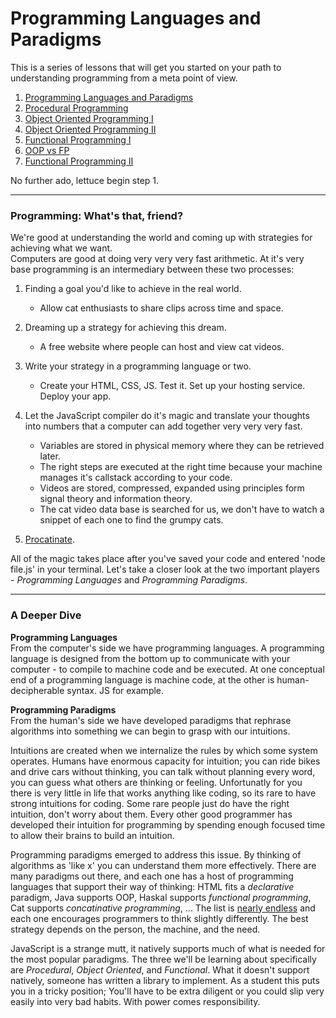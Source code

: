 # Programming Languages and Paradigms
 
This is a series of lessons that will get you started on your path to understanding programming from a meta point of view.  
1. [Programming Languages and Paradigms]()
2. [Procedural Programming]()
3. [Object Oriented Programming I]()
4. [Object Oriented Programming II]()
5. [Functional Programming I]()
6. [OOP vs FP]()
7. [Functional Programming II]()

No further ado, lettuce begin step 1.
___ 
### Programming: What's that, friend?
We're good at understanding the world and coming up with strategies for achieving what we want.  
Computers are good at doing very very very fast arithmetic.
At it's very base programming is an intermediary between these two processes:
1. Finding a goal you'd like to achieve in the real world. 
    * Allow cat enthusiasts to share clips across time and space.
2. Dreaming up a strategy for achieving this dream.
    * A free website where people can host and view cat videos.
3. Write your strategy in a programming language or two.
    * Create your HTML, CSS, JS. Test it. Set up your hosting service. Deploy your app.
4. Let the JavaScript compiler do it's magic and translate your thoughts into numbers that a computer can add together very very very fast.
    * Variables are stored in physical memory where they can be retrieved later.
    * The right steps are executed at the right time because your machine manages it's callstack according to your code.
    * Videos are stored, compressed, expanded using principles form signal theory and information theory.
    * The cat video data base is searched for us, we don't have to watch a snippet of each one to find the grumpy cats.

5. [Procatinate](https://procatinator.com/?cat=46).

All of the magic takes place after you've saved your code and entered 'node file.js' in your terminal.  Let's take a closer look at the two important players - _Programming Languages_ and _Programming Paradigms_.
___
### A Deeper Dive
**Programming Languages**  
From the computer's side we have programming languages.  A programming language is designed from the bottom up to communicate with your computer - to compile to machine code and be executed.  At one conceptual end of a programming language is machine code, at the other is human-decipherable syntax.  JS for example. 

**Programming Paradigms**  
From the human's side we have developed paradigms that rephrase algorithms into something we can begin to grasp with our intuitions.  

Intuitions are created when we internalize the rules by which some system operates.  Humans have enormous capacity for intuition; you can ride bikes and drive cars without thinking, you can talk without planning every word, you can guess what others are thinking or feeling.  Unfortunatly for you there is very little in life that works anything like coding, so its rare to have strong intuitions for coding.  Some rare people just do have the right intuition, don't worry about them.  Every other good programmer has developed their intuition for programming by spending enough focused time to allow their brains to build an intuition. 

Programming paradigms emerged to address this issue.  By thinking of algorithms as 'like x' you can understand them more effectively.  There are many paradigms out there, and each one has a host of programming languages that support their way of thinking: HTML fits a _declarative_ paradigm, Java supports OOP, Haskal supports _functional programming_, Cat supports _concatinative programming_, ... The list is [nearly endless](https://en.wikipedia.org/wiki/List_of_programming_languages) and each one encourages programmers to think slightly differently. The best strategy depends on the person, the machine, and the need.

JavaScript is a strange mutt, it natively supports much of what is needed for the most popular paradigms.  The three we'll be learning about specifically are _Procedural_, _Object Oriented_, and _Functional_.  What it doesn't support natively, someone has written a library to implement.  As a student this puts you in a tricky position; You'll have to be extra diligent or you could slip very easily into very bad habits. With power comes responsibility. 


